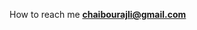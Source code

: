How to reach me **chaibourajli@gmail.com**

<!--a href="https://profile.intra.42.fr/users/cbourajl"><img src="https://badge.mediaplus.ma/darkblue/cbourajl" alt="cbourajl's 42 stats" /></a>
